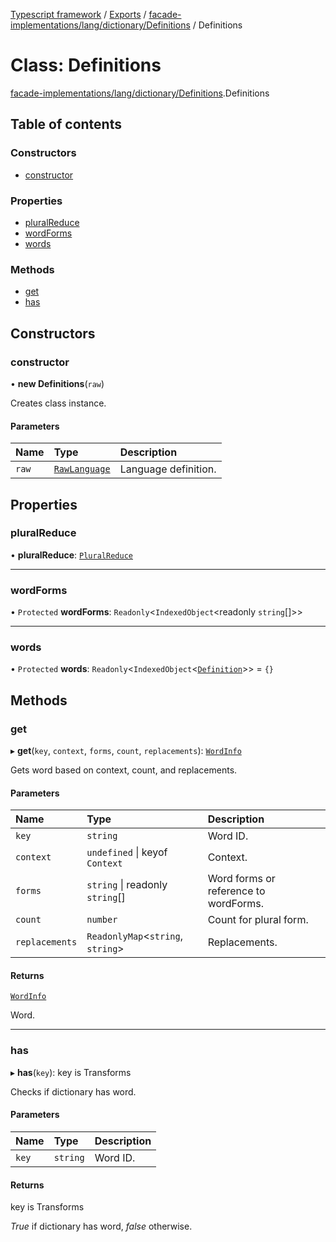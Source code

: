 [Typescript framework](../index.md) / [Exports](../modules.md) / [facade-implementations/lang/dictionary/Definitions](../modules/facade_implementations_lang_dictionary_Definitions.md) / Definitions

# Class: Definitions

[facade-implementations/lang/dictionary/Definitions](../modules/facade_implementations_lang_dictionary_Definitions.md).Definitions

## Table of contents

### Constructors

- [constructor](facade_implementations_lang_dictionary_Definitions.Definitions.md#constructor)

### Properties

- [pluralReduce](facade_implementations_lang_dictionary_Definitions.Definitions.md#pluralreduce)
- [wordForms](facade_implementations_lang_dictionary_Definitions.Definitions.md#wordforms)
- [words](facade_implementations_lang_dictionary_Definitions.Definitions.md#words)

### Methods

- [get](facade_implementations_lang_dictionary_Definitions.Definitions.md#get)
- [has](facade_implementations_lang_dictionary_Definitions.Definitions.md#has)

## Constructors

### constructor

• **new Definitions**(`raw`)

Creates class instance.

#### Parameters

| Name | Type | Description |
| :------ | :------ | :------ |
| `raw` | [`RawLanguage`](../interfaces/facade_implementations_lang_dictionary_types.RawLanguage.md) | Language definition. |

## Properties

### pluralReduce

• **pluralReduce**: [`PluralReduce`](../modules/facade_implementations_lang_dictionary_types.md#pluralreduce)

___

### wordForms

• `Protected` **wordForms**: `Readonly`<`IndexedObject`<readonly `string`[]\>\>

___

### words

• `Protected` **words**: `Readonly`<`IndexedObject`<[`Definition`](facade_implementations_lang_dictionary_Definition.Definition.md)\>\> = `{}`

## Methods

### get

▸ **get**(`key`, `context`, `forms`, `count`, `replacements`): [`WordInfo`](../interfaces/facade_implementations_lang_dictionary_types.WordInfo.md)

Gets word based on context, count, and replacements.

#### Parameters

| Name | Type | Description |
| :------ | :------ | :------ |
| `key` | `string` | Word ID. |
| `context` | `undefined` \| keyof `Context` | Context. |
| `forms` | `string` \| readonly `string`[] | Word forms or reference to wordForms. |
| `count` | `number` | Count for plural form. |
| `replacements` | `ReadonlyMap`<`string`, `string`\> | Replacements. |

#### Returns

[`WordInfo`](../interfaces/facade_implementations_lang_dictionary_types.WordInfo.md)

Word.

___

### has

▸ **has**(`key`): key is Transforms

Checks if dictionary has word.

#### Parameters

| Name | Type | Description |
| :------ | :------ | :------ |
| `key` | `string` | Word ID. |

#### Returns

key is Transforms

_True_ if dictionary has word, _false_ otherwise.
